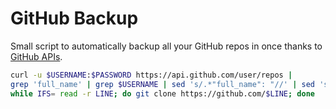 # GitHub Backup

Small script to automatically backup all your GitHub repos in once thanks to [GitHub APIs](https://developer.github.com/v3/repos/).

```bash
curl -u $USERNAME:$PASSWORD https://api.github.com/user/repos |
grep 'full_name' | grep $USERNAME | sed 's/.*"full_name": "//' | sed 's/",//' |
while IFS= read -r LINE; do git clone https://github.com/$LINE; done
```
